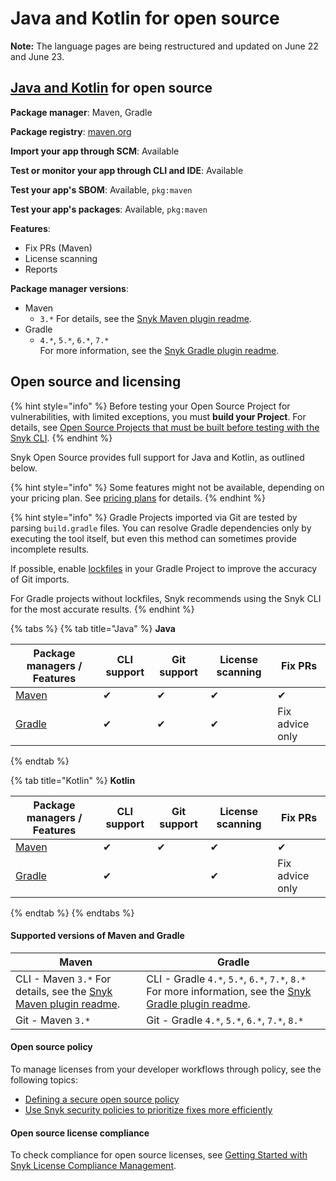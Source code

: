 # Java and Kotlin for open source

**Note:** The language pages are being restructured and updated on June 22 and June 23.

## [Java and Kotlin](./) for open source

**Package manager**: Maven, Gradle

**Package registry**: [maven.org](https://maven.org/)

**Import your app through SCM**: Available

**Test or monitor your app through CLI and IDE**: Available

**Test your app's SBOM**: Available, `pkg:maven`

**Test your app's packages**: Available, `pkg:maven`

**Features**:&#x20;

* Fix PRs (Maven)
* License scanning
* Reports

**Package manager versions**:&#x20;

* Maven
  * `3.*` For details, see the [Snyk Maven plugin readme](https://github.com/snyk/snyk-mvn-plugin#support).
* Gradle
  * `4.*`, `5.*`, `6.*`, `7.*`\
    For more information, see the [Snyk Gradle plugin readme](https://github.com/snyk/snyk-gradle-plugin#support).

## Open source and licensing

{% hint style="info" %}
Before testing your Open Source Project for vulnerabilities, with limited exceptions, you must **build your Project**. For details, see [Open Source Projects that must be built before testing with the Snyk CLI](../../snyk-cli/scan-and-maintain-projects-using-the-cli/snyk-cli-for-open-source/open-source-projects-that-must-be-built-before-testing-with-the-snyk-cli.md).
{% endhint %}

Snyk Open Source provides full support for Java and Kotlin, as outlined below.

{% hint style="info" %}
Some features might not be available, depending on your pricing plan. See [pricing plans](https://snyk.io/plans/) for details.
{% endhint %}

{% hint style="info" %}
Gradle Projects imported via Git are tested by parsing `build.gradle` files. You can resolve Gradle dependencies only by executing the tool itself, but even this method can sometimes provide incomplete results.

If possible, enable [lockfiles](java-and-kotlin-for-open-source.md#git-services-for-maven-and-gradle) in your Gradle Project to improve the accuracy of Git imports.

For Gradle projects without lockfiles, Snyk recommends using the Snyk CLI for the most accurate results.
{% endhint %}

{% tabs %}
{% tab title="Java" %}
**Java**

| Package managers / Features       | CLI support | Git support | License scanning | Fix PRs         |
| --------------------------------- | ----------- | ----------- | ---------------- | --------------- |
| [Maven](https://maven.apache.org) | ✔︎          | ✔︎          | ✔︎               | ✔︎              |
| [Gradle](https://gradle.org)      | ✔︎          | ✔︎          | ✔︎               | Fix advice only |
{% endtab %}

{% tab title="Kotlin" %}
**Kotlin**

| Package managers / Features       | CLI support | Git support | License scanning | Fix PRs         |
| --------------------------------- | ----------- | ----------- | ---------------- | --------------- |
| [Maven](https://maven.apache.org) | ✔︎          | ✔︎          | ✔︎               | ✔︎              |
| [Gradle](https://gradle.org)      | ✔︎          |             | ✔︎               | Fix advice only |
{% endtab %}
{% endtabs %}

#### Supported versions of Maven and Gradle

| Maven                                                                                                               | Gradle                                                                                                                                                        |
| ------------------------------------------------------------------------------------------------------------------- | ------------------------------------------------------------------------------------------------------------------------------------------------------------- |
| CLI - Maven `3.*` For details, see the [Snyk Maven plugin readme](https://github.com/snyk/snyk-mvn-plugin#support). | CLI - Gradle `4.*`, `5.*`, `6.*`, `7.*`, `8.*` For more information, see the [Snyk Gradle plugin readme](https://github.com/snyk/snyk-gradle-plugin#support). |
| Git - Maven `3.*`                                                                                                   | Git - Gradle `4.*`, `5.*`, `6.*`, `7.*`, `8.*`                                                                                                                |

#### Open source policy

To manage licenses from your developer workflows through policy, see the following topics:

* [Defining a secure open source policy](https://snyk.io/series/open-source-security/open-source-policy/)
* [Use Snyk security policies to prioritize fixes more efficiently](https://snyk.io/blog/snyk-security-policies/)

#### Open source license compliance

To check compliance for open source licenses, see [Getting Started with Snyk License Compliance Management](https://docs.snyk.io/scan-application-code/snyk-open-source/licenses/getting-started-snyk-licensing-compliance).
